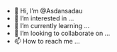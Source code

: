 - 👋 Hi, I’m @Asdansadau
- 👀 I’m interested in ...
- 🌱 I’m currently learning ...
- 💞️ I’m looking to collaborate on ...
- 📫 How to reach me ...

<!---
Asdansadau/Asdansadau is a ✨ special ✨ repository because its `README.md` (this file) appears on your GitHub profile.
You can click the Preview link to take a look at your changes.
--->
